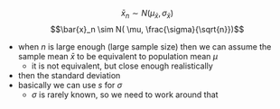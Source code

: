 $$\bar{x}_n \sim N( \mu_{\bar{x}}, \sigma_{\bar{x}})$$
$$\bar{x}_n \sim N( \mu, \frac{\sigma}{\sqrt{n}})$$
- when $n$ is large enough (large sample size) then we can assume the sample mean $\bar{x}$ to be equivalent to population mean $\mu$
	- it is not equivalent, but close enough realistically
- then the standard deviation
- basically we can use $s$ for $\sigma$
	- $\sigma$ is rarely known, so we need to work around that